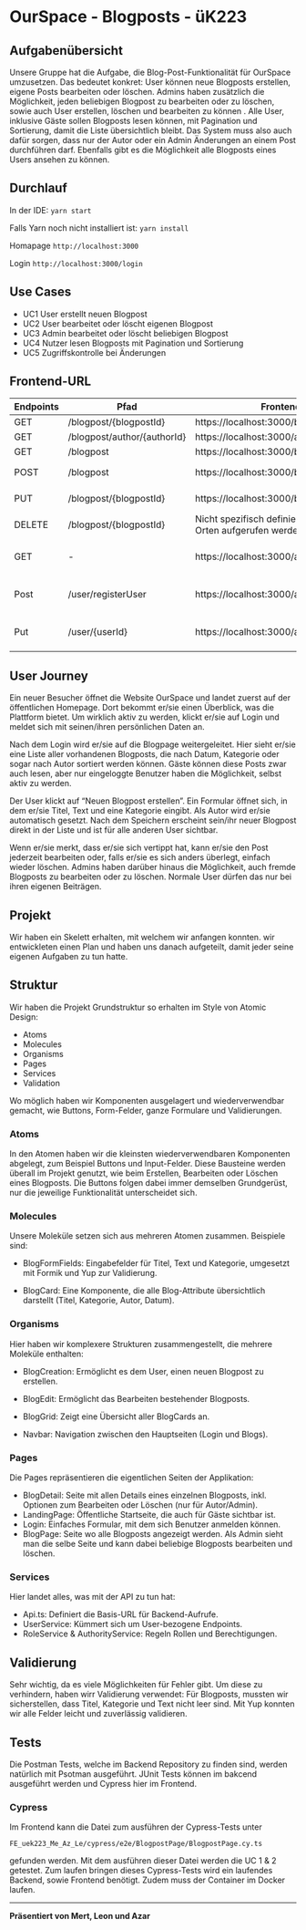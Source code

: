 # OurSpace - Blogposts - üK223


## Aufgabenübersicht

Unsere Gruppe hat die Aufgabe, die Blog-Post-Funktionalität für OurSpace umzusetzen.
Das bedeutet konkret:
User können neue Blogposts erstellen, eigene Posts bearbeiten oder löschen. 
Admins haben zusätzlich die Möglichkeit, jeden beliebigen Blogpost zu bearbeiten oder zu löschen, sowie auch User erstellen, löschen und bearbeiten zu können . 
Alle User, inklusive Gäste sollen Blogposts lesen können, mit Pagination und Sortierung, damit die Liste übersichtlich bleibt. 
Das System muss also auch dafür sorgen, dass nur der Autor oder ein Admin Änderungen an einem Post durchführen darf.
Ebenfalls gibt es die Möglichkeit alle Blogposts eines Users ansehen zu können.

## Durchlauf

In der IDE:
```yarn start```

Falls Yarn noch nicht installiert ist:
```yarn install```

Homapage 
```http://localhost:3000```

Login
```http://localhost:3000/login```


## Use Cases
* UC1 User erstellt neuen Blogpost 
* UC2 User bearbeitet oder löscht eigenen Blogpost
* UC3 Admin bearbeitet oder löscht beliebigen Blogpost
* UC4 Nutzer lesen Blogposts mit Pagination und Sortierung
* UC5 Zugriffskontrolle bei Änderungen


## Frontend-URL
Endpoints | Pfad                          | Frontend Endpoint                                                      | Use Case
-------- | ------------------------------ | --------                                                               | ------------
GET      | /blogpost/{blogpostId}         | https://localhost:3000/blogposts/{{blogpostId}}                        | UC 4
GET      | /blogpost/author/{authorId}    | https://localhost:3000/author/{{authorId}}                             | UC 4
GET      | /blogpost                      | https://localhost:3000/blogposts                                       | UC 4
POST     | /blogpost                      | https://localhost:3000/blogposts/create                                | UC 1 / UC 5 / UC 3
PUT      | /blogpost/{blogpostId}         | https://localhost:3000/blogposts/edit                                  | UC 2 / UC 5 / UC 3
DELETE   | /blogpost/{blogpostId}         | Nicht spezifisch definiert, kann von mehreren Orten aufgerufen werden  | UC 2 / UC 5 / UC 3
GET      | -                              | https://localhost:3000/adminoverview                                   | Allgemeine Anforderung Admin Page
Post     | /user/registerUser             | https://localhost:3000/adminoverview/createuser                        | Allgemeine Anforderung Admin Page
Put      | /user/{userId}                 | https://localhost:3000/adminoverview/edituser                          | Allgemeine Anforderung Admin Page


## User Journey

Ein neuer Besucher öffnet die Website OurSpace und landet zuerst auf der öffentlichen Homepage. Dort bekommt er/sie einen Überblick, was die Plattform bietet. Um wirklich aktiv zu werden, klickt er/sie auf Login und meldet sich mit seinen/ihren persönlichen Daten an.

Nach dem Login wird er/sie auf die Blogpage weitergeleitet. Hier sieht er/sie eine Liste aller vorhandenen Blogposts, die nach Datum, Kategorie oder sogar nach Autor sortiert werden können. Gäste können diese Posts zwar auch lesen, aber nur eingeloggte Benutzer haben die Möglichkeit, selbst aktiv zu werden.

Der User klickt auf “Neuen Blogpost erstellen”. Ein Formular öffnet sich, in dem er/sie Titel, Text und eine Kategorie eingibt. Als Autor wird er/sie automatisch gesetzt. Nach dem Speichern erscheint sein/ihr neuer Blogpost direkt in der Liste und ist für alle anderen User sichtbar.

Wenn er/sie merkt, dass er/sie sich vertippt hat, kann er/sie den Post jederzeit bearbeiten oder, falls er/sie es sich anders überlegt, einfach wieder löschen. Admins haben darüber hinaus die Möglichkeit, auch fremde Blogposts zu bearbeiten oder zu löschen. Normale User dürfen das nur bei ihren eigenen Beiträgen.

## Projekt 
Wir haben ein Skelett erhalten, mit welchem wir anfangen konnten. wir entwickleten einen Plan und haben uns danach aufgeteilt, damit jeder seine eigenen Aufgaben zu tun hatte.

## Struktur

Wir haben die Projekt Grundstruktur so erhalten im Style von Atomic Design:

* Atoms
* Molecules
* Organisms
* Pages
* Services
* Validation

Wo möglich haben wir Komponenten ausgelagert und wiederverwendbar gemacht, wie Buttons, Form-Felder, ganze Formulare und Validierungen.

### Atoms

In den Atomen haben wir die kleinsten wiederverwendbaren Komponenten abgelegt, zum Beispiel Buttons und Input-Felder. Diese Bausteine werden überall im Projekt genutzt, wie beim Erstellen, Bearbeiten oder Löschen eines Blogposts.
Die Buttons folgen dabei immer demselben Grundgerüst, nur die jeweilige Funktionalität unterscheidet sich.

### Molecules

Unsere Moleküle setzen sich aus mehreren Atomen zusammen. Beispiele sind:

* BlogFormFields: Eingabefelder für Titel, Text und Kategorie, umgesetzt mit Formik und Yup zur Validierung.

* BlogCard: Eine Komponente, die alle Blog-Attribute übersichtlich darstellt (Titel, Kategorie, Autor, Datum).

### Organisms

Hier haben wir komplexere Strukturen zusammengestellt, die mehrere Moleküle enthalten:

* BlogCreation: Ermöglicht es dem User, einen neuen Blogpost zu erstellen.

* BlogEdit: Ermöglicht das Bearbeiten bestehender Blogposts.

* BlogGrid: Zeigt eine Übersicht aller BlogCards an.

* Navbar: Navigation zwischen den Hauptseiten (Login und Blogs).

### Pages

Die Pages repräsentieren die eigentlichen Seiten der Applikation:

* BlogDetail: Seite mit allen Details eines einzelnen Blogposts, inkl. Optionen zum Bearbeiten oder Löschen (nur für Autor/Admin).
* LandingPage: Öffentliche Startseite, die auch für Gäste sichtbar ist.
* Login: Einfaches Formular, mit dem sich Benutzer anmelden können.
* BlogPage: Seite wo alle Blogposts angezeigt werden. Als Admin sieht man die selbe Seite und kann dabei beliebige Blogposts bearbeiten und löschen.

### Services

Hier landet alles, was mit der API zu tun hat:

* Api.ts: Definiert die Basis-URL für Backend-Aufrufe.
* UserService: Kümmert sich um User-bezogene Endpoints.
* RoleService & AuthorityService: Regeln Rollen und Berechtigungen.

## Validierung

Sehr wichtig, da es viele Möglichkeiten für Fehler gibt. Um diese zu verhindern, haben wirr Validierung verwendet:
Für Blogposts, mussten wir sicherstellen, dass Titel, Kategorie und Text nicht leer sind.
Mit Yup konnten wir alle Felder leicht und zuverlässig validieren.

## Tests
Die Postman Tests, welche im Backend Repository zu finden sind, werden natürlich mit Psotman ausgeführt.
JUnit Tests können im bakcend ausgeführt werden und Cypress hier im Frontend.

### Cypress
Im Frontend kann die Datei zum ausführen der Cypress-Tests unter 

```FE_uek223_Me_Az_Le/cypress/e2e/BlogpostPage/BlogpostPage.cy.ts```

gefunden werden. Mit dem ausführen dieser Datei werden die UC 1 & 2 getestet. Zum laufen bringen dieses Cypress-Tests wird ein laufendes Backend, sowie Frontend benötigt. Zudem muss der Container im Docker laufen.

---

**Präsentiert von Mert, Leon und Azar**


